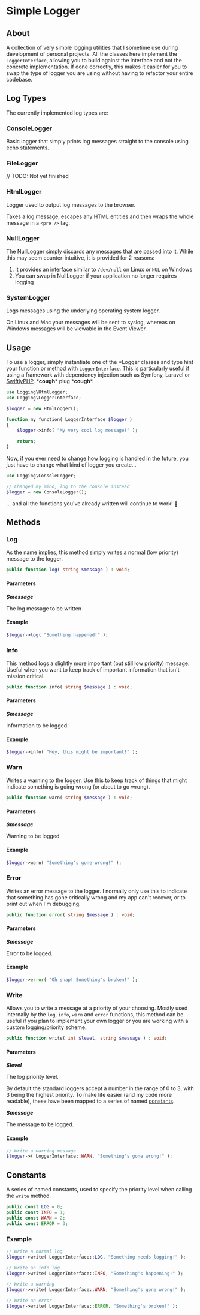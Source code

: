 # Simple Logger
## About

A collection of very simple logging utilities that I sometime use during
development of personal projects. All the classes here implement the
`LoggerInterface`, allowing you to build against the interface and not the
concrete implementation. If done correctly, this makes it easier for you to swap
the type of logger you are using without having to refactor your entire
codebase.

## Log Types

The currently implemented log types are:

### ConsoleLogger

Basic logger that simply prints log messages straight to the console using echo
statements.

### FileLogger

// TODO: Not yet finished

### HtmlLogger

Logger used to output log messages to the browser.

Takes a log message, escapes any HTML entities and then wraps the whole message
in a `<pre />` tag.

### NullLogger

The NullLogger simply discards any messages that are passed into it. While this
may seem counter-intuitive, it is provided for 2 reasons:

1. It provides an interface similar to `/dev/null` on Linux or `NUL` on Windows
2. You can swap in NullLogger if your application no longer requires logging

### SystemLogger

Logs messages using the underlying operating system logger.

On Linux and Mac your messages will be sent to syslog, whereas on Windows
messages will be viewable in the Event Viewer.

## Usage

To use a logger, simply instantiate one of the \*Logger classes and type hint
your function or method with `LoggerInterface`. This is particularly useful if
using a framework with dependency injection such as Symfony, Laravel or
[SwiftlyPHP](https://github.com/SwiftlyPHP). \*__cough__\* plug \*__cough__\*.

```php
use Logging\HtmlLogger;
use Logging\LoggerInterface;

$logger = new HtmlLogger();

function my_function( LoggerInterface $logger )
{
    $logger->info( "My very cool log message!" );  

    return;
}
```

Now, if you ever need to change how logging is handled in the future, you just
have to change what kind of logger you create...

```php
use Logging\ConsoleLogger;

// Changed my mind, log to the console instead
$logger = new ConsoleLogger();
```

... and all the functions you've already written will continue to work! 🎉

## Methods

### Log

As the name implies, this method simply writes a normal (low priority) message
to the logger.

```php
public function log( string $message ) : void;
```

#### Parameters

_**$message**_

The log message to be written

#### Example

```php
$logger->log( "Something happened!" );
```

### Info

This method logs a slightly more important (but still low priority) message.
Useful when you want to keep track of important information that isn't mission
critical.

```php
public function info( string $message ) : void;
```

#### Parameters

_**$message**_

Information to be logged.

#### Example

```php
$logger->info( "Hey, this might be important!" );
```

### Warn

Writes a warning to the logger. Use this to keep track of things that might
indicate something is going wrong (or about to go wrong).

```php
public function warn( string $message ) : void;
```

#### Parameters

_**$message**_

Warning to be logged.

#### Example

```php
$logger->warn( "Something's gone wrong!" );
```

### Error

Writes an error message to the logger. I normally only use this to indicate
that something has gone critically wrong and my app can't recover, or to print
out when I'm debugging.

```php
public function error( string $message ) : void;
```

#### Parameters

_**$message**_

Error to be logged.

#### Example

```php
$logger->error( "Oh snap! Something's broken!" );
```

### Write

Allows you to write a message at a priority of your choosing. Mostly used
internally by the `log`, `info`, `warn` and `error` functions, this method can
be useful if you plan to implement your own logger or you are working with a
custom logging/priority scheme.

```php
public function write( int $level, string $message ) : void;
```
#### Parameters

_**$level**_

The log priority level.

By default the standard loggers accept a number in the
range of 0 to 3, with 3 being the highest priority. To make life easier (and my
code more readable), these have been mapped to a series of named
[constants](#Constants).

_**$message**_

The message to be logged.

#### Example

```php
// Write a warning message
$logger->( LoggerInterface::WARN, "Something's gone wrong!" );
```

## Constants

A series of named constants, used to specify the priority level when calling the
`write` method.

```php
public const LOG = 0;
public const INFO = 1;
public const WARN = 2;
public const ERROR = 3;
```

### Example

```php
// Write a normal log
$logger->write( LoggerInterface::LOG, "Something needs logging!" );

// Write an info log
$logger->write( LoggerInterface::INFO, "Something's happening!" );

// Write a warning
$logger->write( LoggerInterface::WARN, "Something's gone wrong!" );

// Write an error
$logger->write( LoggerInterface::ERROR, "Something's broken!" );
```
